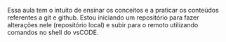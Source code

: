 Essa aula tem o intuito de ensinar os conceitos e a praticar os conteúdos referentes a git e github. Estou iniciando um repositório para fazer alterações nele (repositório local) e subir para o remoto utilizando comandos no shell do vsCODE.
